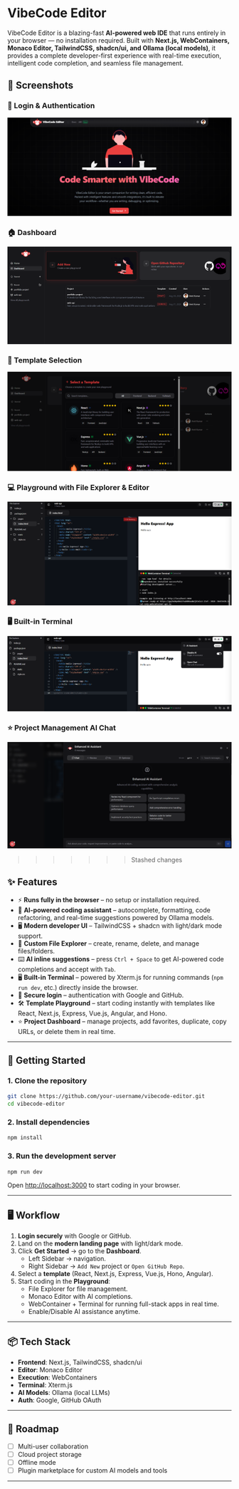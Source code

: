 # VibeCode Editor

VibeCode Editor is a blazing-fast **AI-powered web IDE** that runs entirely in your browser — no installation required. Built with **Next.js, WebContainers, Monaco Editor, TailwindCSS, shadcn/ui, and Ollama (local models)**, it provides a complete developer-first experience with real-time execution, intelligent code completion, and seamless file management.

## 📸 Screenshots

### 🔐 Login & Authentication

![Login Screenshot](./assets/photo-3.png)

### 🏠 Dashboard

![Dashboard Screenshot](./assets/photo-6.png)

### 📂 Template Selection

![Template Selection Screenshot](./assets/photo-5.png)

### 💻 Playground with File Explorer & Editor

![Playground Screenshot](./assets/photo-4.png)

### 🖥 Built-in Terminal

![Terminal Screenshot](./assets/photo-2.png)

### ⭐ Project Management AI Chat

![Project Management Screenshot](./assets/photo-1.png)


> > > > > > > Stashed changes

## ✨ Features

- ⚡ **Runs fully in the browser** – no setup or installation required.
- 🤖 **AI-powered coding assistant** – autocomplete, formatting, code refactoring, and real-time suggestions powered by Ollama models.
- 🖥 **Modern developer UI** – TailwindCSS + shadcn with light/dark mode support.
- 📂 **Custom File Explorer** – create, rename, delete, and manage files/folders.
- ⌨️ **AI inline suggestions** – press `Ctrl + Space` to get AI-powered code completions and accept with `Tab`.
- 🖥 **Built-in Terminal** – powered by Xterm.js for running commands (`npm run dev`, etc.) directly inside the browser.
- 🔐 **Secure login** – authentication with Google and GitHub.
- 🛠 **Template Playground** – start coding instantly with templates like React, Next.js, Express, Vue.js, Angular, and Hono.
- ⭐ **Project Dashboard** – manage projects, add favorites, duplicate, copy URLs, or delete them in real time.

---

## 🚀 Getting Started

### 1. Clone the repository

```bash
git clone https://github.com/your-username/vibecode-editor.git
cd vibecode-editor
```

### 2. Install dependencies

```bash
npm install
```

### 3. Run the development server

```bash
npm run dev
```

Open [http://localhost:3000](http://localhost:3000) to start coding in your browser.

---

## 🖥 Workflow

1. **Login securely** with Google or GitHub.
2. Land on the **modern landing page** with light/dark mode.
3. Click **Get Started** → go to the **Dashboard**.
   - Left Sidebar → navigation.
   - Right Sidebar → `Add New` project or `Open GitHub Repo`.
4. Select a **template** (React, Next.js, Express, Vue.js, Hono, Angular).
5. Start coding in the **Playground**:
   - File Explorer for file management.
   - Monaco Editor with AI completions.
   - WebContainer + Terminal for running full-stack apps in real time.
   - Enable/Disable AI assistance anytime.

---

## 📦 Tech Stack

- **Frontend**: Next.js, TailwindCSS, shadcn/ui
- **Editor**: Monaco Editor
- **Execution**: WebContainers
- **Terminal**: Xterm.js
- **AI Models**: Ollama (local LLMs)
- **Auth**: Google, GitHub OAuth

---

## 🔮 Roadmap

- [ ] Multi-user collaboration
- [ ] Cloud project storage
- [ ] Offline mode
- [ ] Plugin marketplace for custom AI models and tools

---
